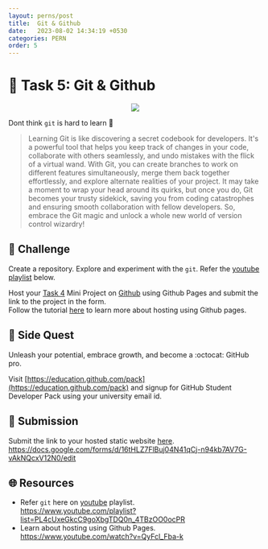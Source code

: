 ```yaml
---
layout: perns/post
title:  Git & Github
date:   2023-08-02 14:34:19 +0530
categories: PERN
order: 5
---
```


# **:star2: Task 5: Git & Github**

<p align="center">
    <img src="../assets/share/pern/task5/git-fire.jpg">
</p>

Dont think `git` is hard to learn 🙂

 > Learning Git is like discovering a secret codebook for developers. It's a powerful tool that helps you keep track of changes in your code, collaborate with others seamlessly, and undo mistakes with the flick of a virtual wand. With Git, you can create branches to work on different features simultaneously, merge them back together effortlessly, and explore alternate realities of your project. It may take a moment to wrap your head around its quirks, but once you do, Git becomes your trusty sidekick, saving you from coding catastrophes and ensuring smooth collaboration with fellow developers. So, embrace the Git magic and unlock a whole new world of version control wizardry!

## **:pushpin: Challenge**  
Create a repository. Explore and experiment with the `git`. Refer the [youtube playlist](https://www.youtube.com/playlist?list=PL4cUxeGkcC9goXbgTDQ0n_4TBzOO0ocPR) below.

Host your [Task 4](../Task4/) Mini Project on [Github](https://github.com/) using Github Pages and submit the link to the project in the form.<br />Follow the tutorial [here](https://www.youtube.com/watch?v=QyFcl_Fba-k&ab_channel=TheNetNinja) to learn more about hosting using Github pages.

## **🎁 Side Quest**
Unleash your potential, embrace growth, and become a :octocat: GitHub pro. 

Visit [https://education.github.com/pack](https://education.github.com/pack) and signup for GitHub Student Developer Pack using your university email id.

## **📂 Submission**
Submit the link to your hosted static website [here](https://docs.google.com/forms/d/16tHLZ7FlBuj04N41qCj-n94kb7AV7G-vAkNQcxV12N0/edit). </br>
https://docs.google.com/forms/d/16tHLZ7FlBuj04N41qCj-n94kb7AV7G-vAkNQcxV12N0/edit  

## **🌐 Resources**
 - Refer `git` here on [youtube] playlist.<br/>
  https://www.youtube.com/playlist?list=PL4cUxeGkcC9goXbgTDQ0n_4TBzOO0ocPR
 - Learn about hosting using Github Pages.<br/>
    https://www.youtube.com/watch?v=QyFcl_Fba-k

<!-- links -->
[https://github.com]: https://github.com
[youtube]:https://www.youtube.com/playlist?list=PL4cUxeGkcC9goXbgTDQ0n_4TBzOO0ocPR




